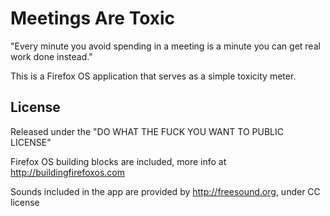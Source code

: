 Meetings Are Toxic
==================

"Every minute you avoid spending in a meeting is a minute you can get real work done instead."

This is a Firefox OS application that serves as a simple toxicity meter.

License
-------
Released under the "DO WHAT THE FUCK YOU WANT TO PUBLIC LICENSE"

Firefox OS building blocks are included, more info at http://buildingfirefoxos.com

Sounds included in the app are provided by http://freesound.org, under CC license
